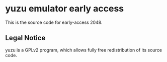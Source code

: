 yuzu emulator early access
=============

This is the source code for early-access 2048.

## Legal Notice

yuzu is a GPLv2 program, which allows fully free redistribution of its source code.